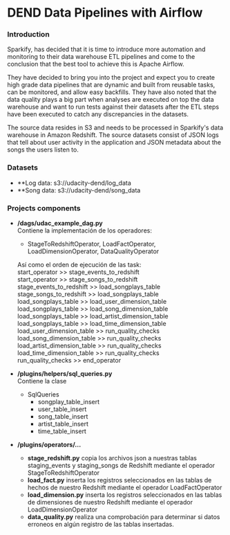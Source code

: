 # DEND Data Pipelines with Airflow

### Introduction
Sparkify, has decided that it is time to introduce more automation and monitoring to their data warehouse ETL pipelines and come to the conclusion that the best tool to achieve this is Apache Airflow.

They have decided to bring you into the project and expect you to create high grade data pipelines that are dynamic and built from reusable tasks, can be monitored, and allow easy backfills. They have also noted that the data quality plays a big part when analyses are executed on top the data warehouse and want to run tests against their datasets after the ETL steps have been executed to catch any discrepancies in the datasets.

The source data resides in S3 and needs to be processed in Sparkify's data warehouse in Amazon Redshift. The source datasets consist of JSON logs that tell about user activity in the application and JSON metadata about the songs the users listen to.

### Datasets
* **Log data: s3://udacity-dend/log_data
* **Song data: s3://udacity-dend/song_data

### Projects components
* **/dags/udac_example_dag.py**  
Contiene la implementación de los operadores:  
  - StageToRedshiftOperator, LoadFactOperator, LoadDimensionOperator, DataQualityOperator  

  Así como el orden de ejecución de las task:  
  start_operator >> stage_events_to_redshift  
  start_operator >> stage_songs_to_redshift  
  stage_events_to_redshift >> load_songplays_table  
  stage_songs_to_redshift >> load_songplays_table  
  load_songplays_table >> load_user_dimension_table  
  load_songplays_table >> load_song_dimension_table  
  load_songplays_table >> load_artist_dimension_table  
  load_songplays_table >> load_time_dimension_table  
  load_user_dimension_table >> run_quality_checks  
  load_song_dimension_table >> run_quality_checks  
  load_artist_dimension_table >> run_quality_checks  
  load_time_dimension_table >> run_quality_checks  
  run_quality_checks >> end_operator  

* **/plugins/helpers/sql_queries.py**  
Contiene la clase 
  - SqlQueries 
    - songplay_table_insert
    - user_table_insert
    - song_table_insert
    - artist_table_insert
    - time_table_insert

* **/plugins/operators/...**
  * **stage_redshift.py**
    copia los archivos json a nuestras tablas staging_events y staging_songs de Redshift mediante el operador StageToRedshiftOperator
  * **load_fact.py**
    inserta los registros seleccionados en las tablas de hechos de nuestro Redshift mediante el operador LoadFactOperator
  * **load_dimension.py**
    inserta los registros seleccionados en las tablas de dimensiones de nuestro Redshift mediante el operador LoadDimensionOperator
  * **data_quality.py**
    realiza una comprobación para determinar si datos erroneos en algún registro de las tablas insertadas.


